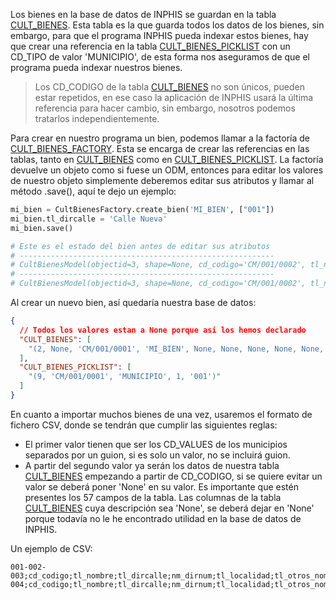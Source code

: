 Los bienes en la base de datos de INPHIS se guardan en la tabla [CULT_BIENES](columnas/CULT_BIENES.md).
Esta tabla es la que guarda todos los datos de los bienes, sin embargo, para que el programa INPHIS pueda indexar estos bienes,
hay que crear una referencia en la tabla [CULT_BIENES_PICKLIST](columnas/CULT_BIENES_PICKLIST.md) con un CD_TIPO de valor 'MUNICIPIO',
de esta forma nos aseguramos de que el programa pueda indexar nuestros bienes.

> Los CD_CODIGO de la tabla [CULT_BIENES](columnas/CULT_BIENES.md) no son únicos, pueden estar repetidos, en ese caso la aplicación de
> INPHIS usará la última referencia para hacer cambio, sin embargo, nosotros podemos tratarlos independientemente.

Para crear en nuestro programa un bien, podemos llamar a la factoría de [CULT_BIENES_FACTORY](lib/inphis/factory/CULT_BIENES.md).
Esta se encarga de crear las referencias en las tablas, tanto en [CULT_BIENES](columnas/CULT_BIENES.md) como
en [CULT_BIENES_PICKLIST](columnas/CULT_BIENES_PICKLIST.md).
La factoría devuelve un objeto como si fuese un ODM, entonces para editar los valores de nuestro objeto simplemente deberemos editar sus
atributos y llamar al método .save(), aquí te dejo un ejemplo:

```python
mi_bien = CultBienesFactory.create_bien('MI_BIEN', ["001"])
mi_bien.tl_dircalle = 'Calle Nueva'
mi_bien.save()

# Este es el estado del bien antes de editar sus atributos
# ---------------------------------------------------------
# CultBienesModel(objectid=3, shape=None, cd_codigo='CM/001/0002', tl_nombre='MI_BIEN', tl_dircalle=None, nm_dirnum=None, tl_localidad=None, tl_otros_nombres=None, cd_cod_ant=None, nm_utm_x=None, nm_utm_y=None, tl_geo_lon=None, tl_geo_lat=None, nm_altitud=None, nm_extension=None, cl_accesos=None, cl_des_general=None, nm_cronologia_inicio=None, nm_cronologia_fin=None, cl_just_atribucion=None, cl_des_bien=None, cl_des_muebles=None, cl_fuentes_escritas=None, cl_fuentes_carto=None, cl_fuentes_icono=None, cl_fuentes_orales=None, cl_uso_estado=None, tl_estado_porc_extraido=None, tl_figura2=None, tl_figura3=None, tl_figura4=None, tl_figura5=None, cl_observaciones=None, tl_autor=None, tl_supervisor=None, fc_autor_fecha_cumplimenta=None, fc_super_fecha_cumplimenta=None, geometry1_sk=None, tl_adjunto=None, id_referencia=None, tl_fecha_referencia=None, cd_yac_referencia=None, cd_catalogo_regional=None, cd_catalogo_urbanistico=None, fc_inscripcion_catalogo=None, tl_proteccion_arq_regional=None, tl_dir_postal=None, tl_dir_poligono=None, tl_referencia_catastral=None, cl_historia_bien=None, cl_obras_usos=None, tl_arca=None, cl_otros_codigos=None, fc_fecha_modificacion=None, shape_length=None, shape_area=None, geometry_bk=None, geometry_x_bk=None, geometry_y_bk=None, geometry_area_bk=None)
# ---------------------------------------------------------
# CultBienesModel(objectid=3, shape=None, cd_codigo='CM/001/0002', tl_nombre='MI_BIEN', tl_dircalle='Calle Nueva', nm_dirnum=None, tl_localidad=None, tl_otros_nombres=None, cd_cod_ant=None, nm_utm_x=None, nm_utm_y=None, tl_geo_lon=None, tl_geo_lat=None, nm_altitud=None, nm_extension=None, cl_accesos=None, cl_des_general=None, nm_cronologia_inicio=None, nm_cronologia_fin=None, cl_just_atribucion=None, cl_des_bien=None, cl_des_muebles=None, cl_fuentes_escritas=None, cl_fuentes_carto=None, cl_fuentes_icono=None, cl_fuentes_orales=None, cl_uso_estado=None, tl_estado_porc_extraido=None, tl_figura2=None, tl_figura3=None, tl_figura4=None, tl_figura5=None, cl_observaciones=None, tl_autor=None, tl_supervisor=None, fc_autor_fecha_cumplimenta=None, fc_super_fecha_cumplimenta=None, geometry1_sk=None, tl_adjunto=None, id_referencia=None, tl_fecha_referencia=None, cd_yac_referencia=None, cd_catalogo_regional=None, cd_catalogo_urbanistico=None, fc_inscripcion_catalogo=None, tl_proteccion_arq_regional=None, tl_dir_postal=None, tl_dir_poligono=None, tl_referencia_catastral=None, cl_historia_bien=None, cl_obras_usos=None, tl_arca=None, cl_otros_codigos=None, fc_fecha_modificacion=None, shape_length=None, shape_area=None, geometry_bk=None, geometry_x_bk=None, geometry_y_bk=None, geometry_area_bk=None)
```

Al crear un nuevo bien, así quedaría nuestra base de datos:

```json
{
  // Todos los valores estan a None porque asi los hemos declarado
  "CULT_BIENES": [
    "(2, None, 'CM/001/0001', 'MI_BIEN', None, None, None, None, None, None, None, None, None, None, None, None, None, None, None, None, None, None, None, None, None, None, None, None, None, None, None, None, None, None, None, None, None, None, None, None, None, None, None, None, None, None, None, None, None, None, None, None, None, None, None, None, None, None, None, None)"
  ],
  "CULT_BIENES_PICKLIST": [
    "(9, 'CM/001/0001', 'MUNICIPIO', 1, '001')"
  ]
}
```

En cuanto a importar muchos bienes de una vez, usaremos el formato de fichero CSV, donde se tendrán que cumplir las siguientes reglas:

- El primer valor tienen que ser los CD_VALUES de los municipios separados por un guion, si es solo un valor, no se incluirá guion.
- A partir del segundo valor ya serán los datos de nuestra tabla [CULT_BIENES](columnas/CULT_BIENES.md) empezando a partir de CD_CODIGO, si
  se quiere evitar un valor se deberá poner 'None' en su valor. Es importante que estén presentes los 57 campos de la tabla. Las columnas de
  la tabla [CULT_BIENES](columnas/CULT_BIENES.md) cuya descripción sea 'None', se deberá dejar en 'None' porque todavía no le he encontrado
  utilidad en la base de datos de INPHIS.

Un ejemplo de CSV:

```csv
001-002-003;cd_codigo;tl_nombre;tl_dircalle;nm_dirnum;tl_localidad;tl_otros_nombres;cd_cod_ant;nm_utm_x;nm_utm_y;tl_geo_lon;tl_geo_lat;nm_altitud;nm_extension;cl_accesos;cl_des_general;nm_cronologia_inicio;nm_cronologia_fin;cl_just_atribucion;cl_des_bien;cl_des_muebles;cl_fuentes_escritas;cl_fuentes_carto;cl_fuentes_icono;cl_fuentes_orales;cl_uso_estado;tl_estado_porc_extraido;tl_figura2;tl_figura3;tl_figura4;tl_figura5;cl_observaciones;tl_autor;tl_supervisor;fc_autor_fecha_cumplimenta;fc_super_fecha_cumplimenta;geometry1_sk;tl_adjunto;id_referencia;tl_fecha_referencia;cd_yac_referencia;cd_catalogo_regional;cd_catalogo_urbanistico;fc_inscripcion_catalogo;tl_proteccion_arq_regional;tl_dir_postal;tl_dir_poligono;tl_referencia_catastral;cl_historia_bien;cl_obras_usos;tl_arca;cl_otros_codigos;fc_fecha_modificacion;shape_length;shape_area;geometry_bk;geometry_x_bk;geometry_y_bk;geometry_area_bk
004;cd_codigo;tl_nombre;tl_dircalle;nm_dirnum;tl_localidad;tl_otros_nombres;cd_cod_ant;nm_utm_x;nm_utm_y;tl_geo_lon;tl_geo_lat;nm_altitud;nm_extension;cl_accesos;cl_des_general;nm_cronologia_inicio;nm_cronologia_fin;cl_just_atribucion;cl_des_bien;cl_des_muebles;cl_fuentes_escritas;cl_fuentes_carto;cl_fuentes_icono;cl_fuentes_orales;cl_uso_estado;tl_estado_porc_extraido;tl_figura2;tl_figura3;tl_figura4;tl_figura5;cl_observaciones;tl_autor;tl_supervisor;fc_autor_fecha_cumplimenta;fc_super_fecha_cumplimenta;geometry1_sk;tl_adjunto;id_referencia;tl_fecha_referencia;cd_yac_referencia;cd_catalogo_regional;cd_catalogo_urbanistico;fc_inscripcion_catalogo;tl_proteccion_arq_regional;tl_dir_postal;tl_dir_poligono;tl_referencia_catastral;cl_historia_bien;cl_obras_usos;tl_arca;cl_otros_codigos;fc_fecha_modificacion;shape_length;shape_area;geometry_bk;geometry_x_bk;geometry_y_bk;geometry_area_bk
```
